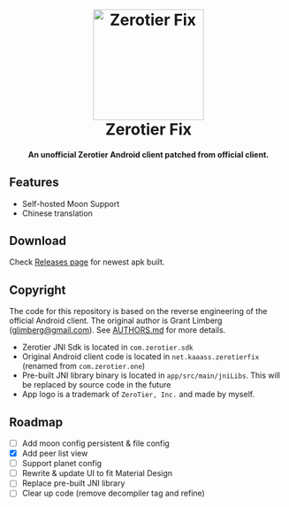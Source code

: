 <h1 align="center">
  <img src="https://github.com/kaaass/ZerotierFix/blob/master/app/src/main/ic_launcher-playstore.png?raw=true" alt="Zerotier Fix" width="200">
  <br>Zerotier Fix<br>
</h1>

<h4 align="center">An unofficial Zerotier Android client patched from official client.</h4>

## Features

- Self-hosted Moon Support
- Chinese translation

## Download

Check [Releases page](https://github.com/kaaass/ZerotierFix/releases) for newest apk built.

## Copyright

The code for this repository is based on the reverse engineering of the official Android client. The
original author is Grant Limberg (glimberg@gmail.com). See [AUTHORS.md](https://github.com/zerotier/ZeroTierOne/blob/master/AUTHORS.md#primary-authors) for more details.

- Zerotier JNI Sdk is located in `com.zerotier.sdk`
- Original Android client code is located in `net.kaaass.zerotierfix` (renamed from `com.zerotier.one`)
- Pre-built JNI library binary is located in `app/src/main/jniLibs`. This will be replaced by source code in the future
- App logo is a trademark of `ZeroTier, Inc.` and made by myself. 


## Roadmap

- [ ] Add moon config persistent & file config
- [x] Add peer list view
- [ ] Support planet config
- [ ] Rewrite & update UI to fit Material Design
- [ ] Replace pre-built JNI library
- [ ] Clear up code (remove decompiler tag and refine)